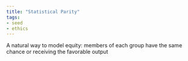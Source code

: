 ```yaml
---
title: "Statistical Parity"
tags:
- seed
- ethics
---
```


A natural way to model equity: members of each group have the same chance or receiving the favorable output